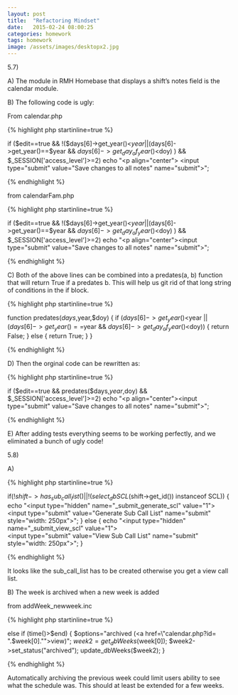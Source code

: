 ```yaml
---
layout: post
title:  "Refactoring Mindset"
date:   2015-02-24 08:00:25
categories: homework
tags: homework
image: /assets/images/desktopx2.jpg
---
```


5.7)

A) The module in RMH Homebase that displays a shift’s notes field is the calendar module.

B) The following code is ugly:

From calendar.php

{% highlight php startinline=true %}

if ($edit==true && !($days[6]->get_year()<$year 
    || ($days[6]->get_year()==$year 
    && $days[6]->get_day_of_year()<$doy) ) 
    && $_SESSION['access_level']>=2)
        echo "<p align=\"center\">
        <input type=\"submit\" 
        value=\"Save changes to all notes\" 
        name=\"submit\">";

{% endhighlight %}

from calendarFam.php

{% highlight php startinline=true %}

if ($edit==true && !($days[6]->get_year()<$year 
    || ($days[6]->get_year()==$year 
    && $days[6]->get_day_of_year()<$doy) ) 
    && $_SESSION['access_level']>=2)
        echo "<p align=\"center\"><input type=\"submit\" 
        value=\"Save changes to all notes\" name=\"submit\">";

{% endhighlight %}

C) Both of the above lines can be combined into a predates(a, b) function that will return True if a predates b. This will help us git rid of that long string of conditions in the if block.

{% highlight php startinline=true %}

function predates($days,$year,$doy) {
	if ($days[6]->get_year()<$year 
    || ($days[6]->get_year()==$year 
    && $days[6]->get_day_of_year()<$doy)) {
    	return False;
	}
	else {
		return True;
	}
}

{% endhighlight %}

D) Then the orginal code can be rewritten as:

{% highlight php startinline=true %}

if ($edit==true && predates($days,$year,$doy)
    && $_SESSION['access_level']>=2)
        echo "<p align=\"center\"><input type=\"submit\" 
        value=\"Save changes to all notes\" name=\"submit\">";

{% endhighlight %}

E) After adding tests everything seems to be working perfectly, and we eliminated a bunch of ugly code!

5.8)

A)

{% highlight php startinline=true %}

if(!$shift->has_sub_call_list() || !(select_dbSCL($shift->get_id()) instanceof SCL)) {
		echo "<input type=\"hidden\" name=\"_submit_generate_scl\" value=\"1\"><br>
		<input type=\"submit\" value=\"Generate Sub Call List\" name=\"submit\"
			style=\"width: 250px\">";
	}
	else {
		echo "<input type=\"hidden\" name=\"_submit_view_scl\" value=\"1\"><br>
		<input type=\"submit\" value=\"View Sub Call List\" name=\"submit\" style=\"width: 250px\">";
	}

{% endhighlight %}

It looks like the sub_call_list has to be created otherwise you get a view call list.

B) The week is archived when a new week is added

from addWeek_newweek.inc 

{% highlight php startinline=true %}

else if (time()>$end) {
    $options="archived 
        (<a href=\"calendar.php?id=
            ".$week[0]."\">view</a>)";
    $week2=get_dbWeeks($week[0]);
    $week2->set_status("archived");
    update_dbWeeks($week2);
}

{% endhighlight %}

Automatically archiving the previous week could limit users ability to see what the schedule was. This should at least be extended for a few weeks.
